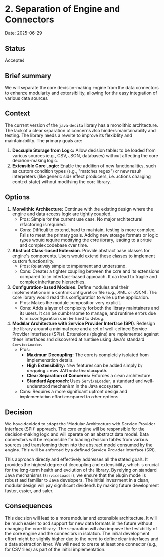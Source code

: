 # 2. Separation of Engine and Connectors

Date: 2025-06-29

## Status

Accepted

## Brief summary

We will separate the core decision-making engine from the data connectors to enhance modularity and
extensibility, allowing for the easy integration of various data sources.

## Context

The current version of the `java-decita` library has a monolithic architecture. The lack of a clear
separation of concerns also hinders maintainability and testing. The library needs a rewrite to
improve its flexibility and maintainability. The primary goals are:

1. **Decouple Storage from Logic:** Allow decision tables to be loaded from various sources (e.g.,
   CSV, JSON, databases) without affecting the core decision-making logic.
2. **Extensible Core Logic:** Enable the addition of new functionalities, such as custom condition
   types (e.g., "matches regex") or new result interpreters (like generic side effect producers,
   i.e. actions changing context state) without modifying the core library.

## Options

1. **Monolithic Architecture:** Continue with the existing design where the engine and data access
   logic are tightly coupled.
    * Pros: Simple for the current use case. No major architectural refactoring is required.
    * Cons: Difficult to extend, hard to maintain, testing is more complex. Fails to meet the
      primary goals. Adding new storage formats or logic types would require modifying the core
      library, leading to a brittle and complex codebase over time.
2. **Abstract Class-based Extension**. Provide abstract base classes for engine's components. Users
   would extend these classes to implement custom functionality.
    * Pros: Relatively simple to implement and understand.
    * Cons: Creates a tighter coupling between the core and its extensions compared to an
      interface-based approach. It can lead to fragile and complex inheritance hierarchies.
3. **Configuration-based Modules**. Define modules and their implementations in a central
   configuration file (e.g., XML or JSON). The core library would read this configuration to wire up
   the application.
    * Pros: Makes the module composition very explicit.
    * Cons: Adds a layer of complexity for both the library maintainers and its users. It can be
      cumbersome to manage, and runtime errors due to misconfiguration can be hard to debug.
4. **Modular Architecture with Service Provider Interface (SPI)**. Redesign the library around a
   minimal core and a set of well-defined Service Provider Interfaces (SPIs). Extensions (plugins)
   are implemented against these interfaces and discovered at runtime using Java's standard
   `ServiceLoader`.
    * Pros:
        * **Maximum Decoupling:** The core is completely isolated from implementation details.
        * **High Extensibility:** New features can be added simply by dropping a new JAR onto the
          classpath.
        * **Clear Separation of Concerns:** Enforces a clean architecture.
        * **Standard Approach:** Uses `ServiceLoader`, a standard and well-understood mechanism in
          the Java ecosystem.
    * Cons: Requires a more significant upfront design and implementation effort compared to other
      options.

## Decision

We have decided to adopt the 'Modular Architecture with Service Provider Interface (SPI)' approach.
The core engine will be responsible for the decision-making logic and will operate on an abstract
data model. Data connectors will be responsible for loading decision tables from various sources and
transforming them into the abstract model consumed by the engine. This will be enforced by a defined
Service Provider Interface (SPI).

This approach directly and effectively addresses all the stated goals. It provides the highest
degree of decoupling and extensibility, which is crucial for the long-term health and evolution of
the library. By relying on standard Java mechanisms (`ServiceLoader`), we ensure that the plugin
model is robust and familiar to Java developers. The initial investment in a clean, modular design
will pay significant dividends by making future development faster, easier, and safer.

## Consequences

This decision will lead to a more modular and extensible architecture. It will be much easier to add
support for new data formats in the future without changing the core library. The separation will
also improve the testability of the core engine and the connectors in isolation. The initial
development effort might be slightly higher due to the need to define clear interfaces and a data
abstraction layer. We will need to create at least one connector (e.g., for CSV files) as part of
the initial implementation.